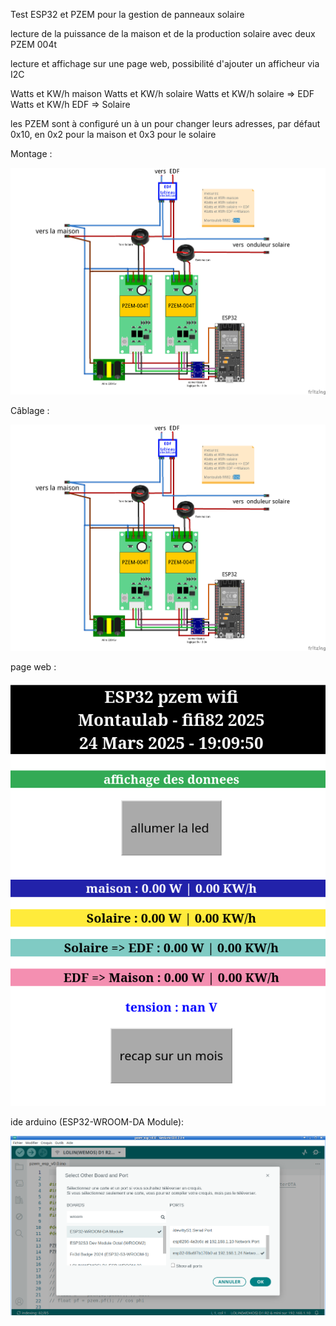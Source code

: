 Test ESP32 et PZEM pour la gestion de panneaux solaire 

lecture de la puissance de la maison et de la production solaire avec deux PZEM 004t

lecture et affichage sur une page web, possibilité d'ajouter un afficheur via I2C

Watts et KW/h maison
Watts et KW/h solaire
Watts et KW/h solaire => EDF
Watts et KW/h EDF => Solaire

les PZEM sont à configuré un à un pour changer leurs adresses, par défaut 0x10, en 0x2 pour la maison et 0x3 pour le solaire

Montage : 

![alt text](https://github.com/fifi82/pzem_ESP32/blob/main/cablage_pzem_esp32.png)


Câblage : 

![alt text](https://github.com/fifi82/pzem_ESP32/blob/main/cablage_pzem_esp32.png)


page web : 

![alt text](https://github.com/fifi82/pzem_ESP32/blob/main/page_web.png)


ide arduino (ESP32-WROOM-DA Module): 

![alt text](https://github.com/fifi82/pzem_ESP32/blob/main/ide_arduino.png)
